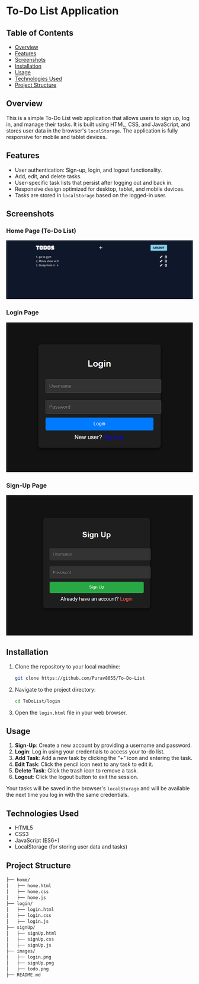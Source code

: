 # To-Do List Application

## Table of Contents
- [Overview](#overview)
- [Features](#features)
- [Screenshots](#screenshots)
- [Installation](#installation)
- [Usage](#usage)
- [Technologies Used](#technologies-used)
- [Project Structure](#project-structure)

## Overview
This is a simple To-Do List web application that allows users to sign up, log in, and manage their tasks. It is built using HTML, CSS, and JavaScript, and stores user data in the browser's `localStorage`. The application is fully responsive for mobile and tablet devices.

## Features
- User authentication: Sign-up, login, and logout functionality.
- Add, edit, and delete tasks.
- User-specific task lists that persist after logging out and back in.
- Responsive design optimized for desktop, tablet, and mobile devices.
- Tasks are stored in `localStorage` based on the logged-in user.

## Screenshots
### Home Page (To-Do List)
![Home Page](images/todo.png)

### Login Page
![Login Page](images/login.png)

### Sign-Up Page
![Sign-Up Page](images/signUp.png)

## Installation
1. Clone the repository to your local machine:
    ```bash
    git clone https://github.com/Purav8055/To-Do-List
    ```
2. Navigate to the project directory:
    ```bash
    cd ToDoList/login
    ```
3. Open the `login.html` file in your web browser.

## Usage
1. **Sign-Up**: Create a new account by providing a username and password.
2. **Login**: Log in using your credentials to access your to-do list.
3. **Add Task**: Add a new task by clicking the "+" icon and entering the task.
4. **Edit Task**: Click the pencil icon next to any task to edit it.
5. **Delete Task**: Click the trash icon to remove a task.
6. **Logout**: Click the logout button to exit the session.

Your tasks will be saved in the browser's `localStorage` and will be available the next time you log in with the same credentials.

## Technologies Used
- HTML5
- CSS3
- JavaScript (ES6+)
- LocalStorage (for storing user data and tasks)

## Project Structure
```plaintext
├── home/
│   ├── home.html
│   ├── home.css
│   ├── home.js
├── login/
│   ├── login.html
│   ├── login.css
│   ├── login.js
├── signUp/
│   ├── signUp.html
│   ├── signUp.css
│   ├── signUp.js
├── images/
│   ├── login.png
│   ├── signUp.png
│   ├── todo.png
├── README.md
